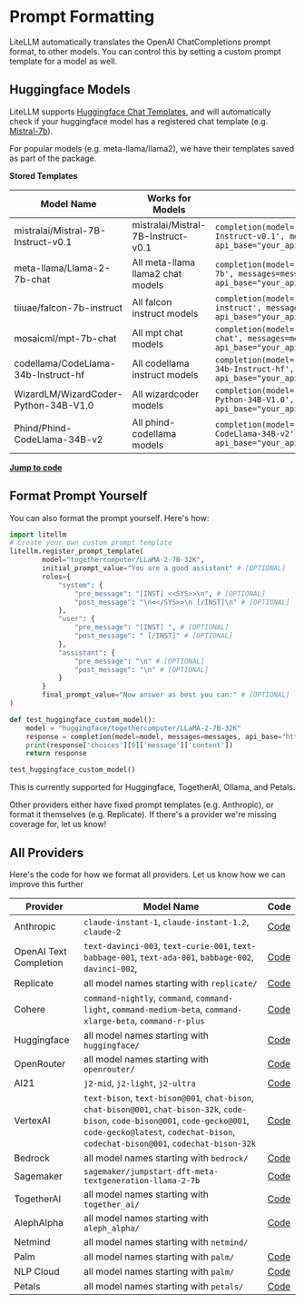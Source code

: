 # Prompt Formatting

LiteLLM automatically translates the OpenAI ChatCompletions prompt format, to other models. You can control this by setting a custom prompt template for a model as well. 

## Huggingface Models 

LiteLLM supports [Huggingface Chat Templates](https://huggingface.co/docs/transformers/main/chat_templating), and will automatically check if your huggingface model has a registered chat template (e.g. [Mistral-7b](https://huggingface.co/mistralai/Mistral-7B-Instruct-v0.1/blob/main/tokenizer_config.json#L32)).

For popular models (e.g. meta-llama/llama2), we have their templates saved as part of the package. 

**Stored Templates**

| Model Name | Works for Models | Completion Call
| -------- | -------- | -------- |
| mistralai/Mistral-7B-Instruct-v0.1 | mistralai/Mistral-7B-Instruct-v0.1| `completion(model='huggingface/mistralai/Mistral-7B-Instruct-v0.1', messages=messages, api_base="your_api_endpoint")` |
| meta-llama/Llama-2-7b-chat | All meta-llama llama2 chat models| `completion(model='huggingface/meta-llama/Llama-2-7b', messages=messages, api_base="your_api_endpoint")` |
| tiiuae/falcon-7b-instruct | All falcon instruct models | `completion(model='huggingface/tiiuae/falcon-7b-instruct', messages=messages, api_base="your_api_endpoint")` |
| mosaicml/mpt-7b-chat | All mpt chat models | `completion(model='huggingface/mosaicml/mpt-7b-chat', messages=messages, api_base="your_api_endpoint")` |
| codellama/CodeLlama-34b-Instruct-hf | All codellama instruct models | `completion(model='huggingface/codellama/CodeLlama-34b-Instruct-hf', messages=messages, api_base="your_api_endpoint")` |
| WizardLM/WizardCoder-Python-34B-V1.0 | All wizardcoder models | `completion(model='huggingface/WizardLM/WizardCoder-Python-34B-V1.0', messages=messages, api_base="your_api_endpoint")` |
| Phind/Phind-CodeLlama-34B-v2 | All phind-codellama models | `completion(model='huggingface/Phind/Phind-CodeLlama-34B-v2', messages=messages, api_base="your_api_endpoint")` |

[**Jump to code**](https://github.com/BerriAI/litellm/blob/main/litellm/llms/prompt_templates/factory.py)

## Format Prompt Yourself

You can also format the prompt yourself. Here's how: 

```python 
import litellm
# Create your own custom prompt template 
litellm.register_prompt_template(
	    model="togethercomputer/LLaMA-2-7B-32K",
        initial_prompt_value="You are a good assistant" # [OPTIONAL]
	    roles={
            "system": {
                "pre_message": "[INST] <<SYS>>\n", # [OPTIONAL]
                "post_message": "\n<</SYS>>\n [/INST]\n" # [OPTIONAL]
            },
            "user": { 
                "pre_message": "[INST] ", # [OPTIONAL]
                "post_message": " [/INST]" # [OPTIONAL]
            }, 
            "assistant": {
                "pre_message": "\n" # [OPTIONAL]
                "post_message": "\n" # [OPTIONAL]
            }
        }
        final_prompt_value="Now answer as best you can:" # [OPTIONAL]
)

def test_huggingface_custom_model():
    model = "huggingface/togethercomputer/LLaMA-2-7B-32K"
    response = completion(model=model, messages=messages, api_base="https://my-huggingface-endpoint")
    print(response['choices'][0]['message']['content'])
    return response

test_huggingface_custom_model()
```

This is currently supported for Huggingface, TogetherAI, Ollama, and Petals. 

Other providers either have fixed prompt templates (e.g. Anthropic), or format it themselves (e.g. Replicate). If there's a provider we're missing coverage for, let us know! 

## All Providers

Here's the code for how we format all providers. Let us know how we can improve this further


| Provider               | Model Name                                                                                                                                                                                                            | Code |
|------------------------|-----------------------------------------------------------------------------------------------------------------------------------------------------------------------------------------------------------------------| -------- |
| Anthropic              | `claude-instant-1`, `claude-instant-1.2`, `claude-2`                                                                                                                                                                  | [Code](https://github.com/BerriAI/litellm/blob/721564c63999a43f96ee9167d0530759d51f8d45/litellm/llms/anthropic.py#L84)
| OpenAI Text Completion | `text-davinci-003`, `text-curie-001`, `text-babbage-001`, `text-ada-001`, `babbage-002`, `davinci-002`,                                                                                                               | [Code](https://github.com/BerriAI/litellm/blob/721564c63999a43f96ee9167d0530759d51f8d45/litellm/main.py#L442)
| Replicate              | all model names starting with `replicate/`                                                                                                                                                                            | [Code](https://github.com/BerriAI/litellm/blob/721564c63999a43f96ee9167d0530759d51f8d45/litellm/llms/replicate.py#L180)
| Cohere                 | `command-nightly`, `command`, `command-light`, `command-medium-beta`, `command-xlarge-beta`, `command-r-plus`                                                                                                         | [Code](https://github.com/BerriAI/litellm/blob/721564c63999a43f96ee9167d0530759d51f8d45/litellm/llms/cohere.py#L115)
| Huggingface            | all model names starting with `huggingface/`                                                                                                                                                                          | [Code](https://github.com/BerriAI/litellm/blob/721564c63999a43f96ee9167d0530759d51f8d45/litellm/llms/huggingface_restapi.py#L186)
| OpenRouter             | all model names starting with `openrouter/`                                                                                                                                                                           | [Code](https://github.com/BerriAI/litellm/blob/721564c63999a43f96ee9167d0530759d51f8d45/litellm/main.py#L611)
| AI21                   | `j2-mid`, `j2-light`, `j2-ultra`                                                                                                                                                                                      | [Code](https://github.com/BerriAI/litellm/blob/721564c63999a43f96ee9167d0530759d51f8d45/litellm/llms/ai21.py#L107)
| VertexAI               | `text-bison`, `text-bison@001`, `chat-bison`, `chat-bison@001`, `chat-bison-32k`, `code-bison`, `code-bison@001`, `code-gecko@001`, `code-gecko@latest`, `codechat-bison`, `codechat-bison@001`, `codechat-bison-32k` | [Code](https://github.com/BerriAI/litellm/blob/721564c63999a43f96ee9167d0530759d51f8d45/litellm/llms/vertex_ai.py#L89)
| Bedrock                | all model names starting with `bedrock/`                                                                                                                                                                              | [Code](https://github.com/BerriAI/litellm/blob/721564c63999a43f96ee9167d0530759d51f8d45/litellm/llms/bedrock.py#L183)
| Sagemaker              | `sagemaker/jumpstart-dft-meta-textgeneration-llama-2-7b`                                                                                                                                                              | [Code](https://github.com/BerriAI/litellm/blob/721564c63999a43f96ee9167d0530759d51f8d45/litellm/llms/sagemaker.py#L89)
| TogetherAI             | all model names starting with `together_ai/`                                                                                                                                                                          | [Code](https://github.com/BerriAI/litellm/blob/721564c63999a43f96ee9167d0530759d51f8d45/litellm/llms/together_ai.py#L101)
| AlephAlpha             | all model names starting with `aleph_alpha/`                                                                                                                                                                          | [Code](https://github.com/BerriAI/litellm/blob/721564c63999a43f96ee9167d0530759d51f8d45/litellm/llms/aleph_alpha.py#L184)
| Netmind                | all model names starting with `netmind/`                                                                                                                                                                              | 
| Palm | all model names starting with `palm/`                                                                                                                                                                                 | [Code](https://github.com/BerriAI/litellm/blob/721564c63999a43f96ee9167d0530759d51f8d45/litellm/llms/palm.py#L95)
| NLP Cloud | all model names starting with `palm/`                                                                                                                                                                                 | [Code](https://github.com/BerriAI/litellm/blob/721564c63999a43f96ee9167d0530759d51f8d45/litellm/llms/nlp_cloud.py#L120)
| Petals | all model names starting with `petals/`                                                                                                                                                                               | [Code](https://github.com/BerriAI/litellm/blob/721564c63999a43f96ee9167d0530759d51f8d45/litellm/llms/petals.py#L87)